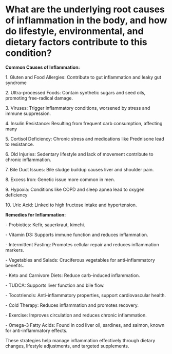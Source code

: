 # What are the underlying root causes of inflammation in the body, and how do lifestyle, environmental, and dietary factors contribute to this condition?

**Common Causes of Inflammation:**

1\. Gluten and Food Allergies: Contribute to gut inflammation and leaky gut syndrome

2\. Ultra-processed Foods: Contain synthetic sugars and seed oils, promoting free-radical damage.

3\. Viruses: Trigger inflammatory conditions, worsened by stress and immune suppression.

4\. Insulin Resistance: Resulting from frequent carb consumption, affecting many

5\. Cortisol Deficiency: Chronic stress and medications like Prednisone lead to resistance.

6\. Old Injuries: Sedentary lifestyle and lack of movement contribute to chronic inflammation.

7\. Bile Duct Issues: Bile sludge buildup causes liver and shoulder pain.

8\. Excess Iron: Genetic issue more common in men.

9\. Hypoxia: Conditions like COPD and sleep apnea lead to oxygen deficiency

10\. Uric Acid: Linked to high fructose intake and hypertension.

**Remedies for Inflammation:**

\- Probiotics: Kefir, sauerkraut, kimchi.

\- Vitamin D3: Supports immune function and reduces inflammation.

\- Intermittent Fasting: Promotes cellular repair and reduces inflammation markers.

\- Vegetables and Salads: Cruciferous vegetables for anti-inflammatory benefits.

\- Keto and Carnivore Diets: Reduce carb-induced inflammation.

\- TUDCA: Supports liver function and bile flow.

\- Tocotrienols: Anti-inflammatory properties, support cardiovascular health.

\- Cold Therapy: Reduces inflammation and promotes recovery.

\- Exercise: Improves circulation and reduces chronic inflammation.

\- Omega-3 Fatty Acids: Found in cod liver oil, sardines, and salmon, known for anti-inflammatory effects.

These strategies help manage inflammation effectively through dietary changes, lifestyle adjustments, and targeted supplements.